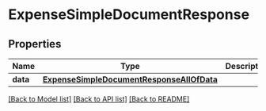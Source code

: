 # ExpenseSimpleDocumentResponse

## Properties
Name | Type | Description | Notes
------------ | ------------- | ------------- | -------------
**data** | [**ExpenseSimpleDocumentResponseAllOfData**](ExpenseSimpleDocumentResponseAllOfData.md) |  | [optional] 

[[Back to Model list]](../README.md#documentation-for-models) [[Back to API list]](../README.md#documentation-for-api-endpoints) [[Back to README]](../README.md)


